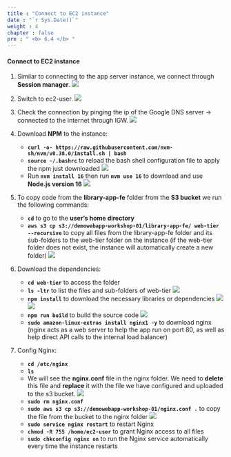 ```yaml
---
title : "Connect to EC2 instance"
date : "`r Sys.Date()`"
weight : 4
chapter : false
pre : " <b> 6.4 </b> "
---
```


#### Connect to EC2 instance
1. Similar to connecting to the app server instance, we connect through **Session manager**.
![](../../../images/6-4/01.png?width=50pc)

2. Switch to ec2-user.
![](../../../images/6-4/02.png?width=50pc)

3. Check the connection by pinging the ip of the Google DNS server → connected to the internet through IGW.
![](../../../images/6-4/03.png?width=50pc)

4. Download **NPM** to the instance:
    - **`curl -o- https://raw.githubusercontent.com/nvm-sh/nvm/v0.38.0/install.sh | bash`**
    - **`source ~/.bashrc`** to reload the bash shell configuration file to apply the npm just downloaded
![](../../../images/6-4/04.png?width=50pc)
    - Run **`nvm install 16`** then run **`nvm use 16`** to download and use **Node.js version 16**
![](../../../images/6-4/05.png?width=50pc)

5. To copy code from the **library-app-fe** folder from the **S3 bucket** we run the following commands:
    - **`cd`** to go to the **user’s home directory**
    - **`aws s3 cp s3://demowebapp-workshop-01/library-app-fe/ web-tier --recursive`** to copy all files from the library-app-fe folder and its sub-folders to the web-tier folder on the instance (if the web-tier folder does not exist, the instance will automatically create a new folder)
![](../../../images/6-4/06.png?width=50pc)

6. Download the dependencies:
    - **`cd web-tier`** to access the folder
    - **`ls -ltr`** to list the files and sub-folders of web-tier
![](../../../images/6-4/07.png?width=50pc)
    - **`npm install`** to download the necessary libraries or dependencies
![](../../../images/6-4/08.png?width=50pc)
![](../../../images/6-4/09.png?width=50pc)
    - **`npm run build`** to build the source code
![](../../../images/6-4/10.png?width=50pc)
    - **`sudo amazon-linux-extras install nginx1 -y`** to download nginx (nginx acts as a web server to help the app run on port 80, as well as help direct API calls to the internal load balancer)
7. Config Nginx:
    - **`cd /etc/nginx`**
    - **`ls`**
    - We will see the **nginx.conf** file in the nginx folder. We need to **delete** this file and **replace** it with the file we have configured and uploaded to the s3 bucket.
![](../../../images/6-4/11.png?width=50pc)
    - **`sudo rm nginx.conf`**
    - **`sudo aws s3 cp s3://demowebapp-workshop-01/nginx.conf .`** to copy the file from the bucket to the nginx folder
![](../../../images/6-4/12.png?width=50pc)
    - **`sudo service nginx restart`** to restart Nginx
    - **`chmod -R 755 /home/ec2-user`** to grant Nginx access to all files
    - **`sudo chkconfig nginx on`** to run the Nginx service automatically every time the instance restarts